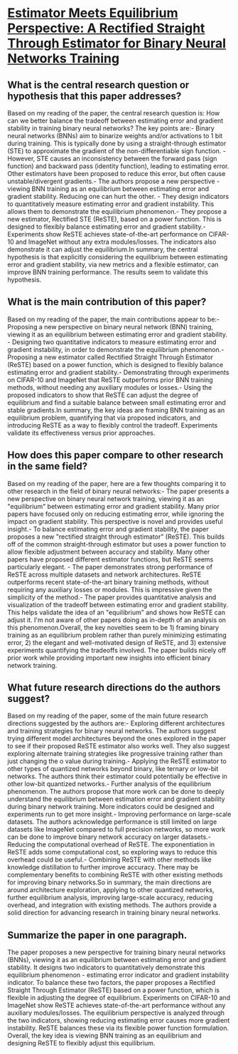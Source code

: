# [Estimator Meets Equilibrium Perspective: A Rectified Straight Through   Estimator for Binary Neural Networks Training](https://arxiv.org/abs/2308.06689)

## What is the central research question or hypothesis that this paper addresses?

Based on my reading of the paper, the central research question is: How can we better balance the tradeoff between estimating error and gradient stability in training binary neural networks? The key points are:- Binary neural networks (BNNs) aim to binarize weights and/or activations to 1 bit during training. This is typically done by using a straight-through estimator (STE) to approximate the gradient of the non-differentiable sign function. - However, STE causes an inconsistency between the forward pass (sign function) and backward pass (identity function), leading to estimating error. Other estimators have been proposed to reduce this error, but often cause unstable/divergent gradients.- The authors propose a new perspective - viewing BNN training as an equilibrium between estimating error and gradient stability. Reducing one can hurt the other. - They design indicators to quantitatively measure estimating error and gradient instability. This allows them to demonstrate the equilibrium phenomenon.- They propose a new estimator, Rectified STE (ReSTE), based on a power function. This is designed to flexibly balance estimating error and gradient stability.- Experiments show ReSTE achieves state-of-the-art performance on CIFAR-10 and ImageNet without any extra modules/losses. The indicators also demonstrate it can adjust the equilibrium.In summary, the central hypothesis is that explicitly considering the equilibrium between estimating error and gradient stability, via new metrics and a flexible estimator, can improve BNN training performance. The results seem to validate this hypothesis.


## What is the main contribution of this paper?

Based on my reading of the paper, the main contributions appear to be:- Proposing a new perspective on binary neural network (BNN) training, viewing it as an equilibrium between estimating error and gradient stability. - Designing two quantitative indicators to measure estimating error and gradient instability, in order to demonstrate the equilibrium phenomenon.- Proposing a new estimator called Rectified Straight Through Estimator (ReSTE) based on a power function, which is designed to flexibly balance estimating error and gradient stability.- Demonstrating through experiments on CIFAR-10 and ImageNet that ReSTE outperforms prior BNN training methods, without needing any auxiliary modules or losses.- Using the proposed indicators to show that ReSTE can adjust the degree of equilibrium and find a suitable balance between small estimating error and stable gradients.In summary, the key ideas are framing BNN training as an equilibrium problem, quantifying that via proposed indicators, and introducing ReSTE as a way to flexibly control the tradeoff. Experiments validate its effectiveness versus prior approaches.


## How does this paper compare to other research in the same field?

Based on my reading of the paper, here are a few thoughts comparing it to other research in the field of binary neural networks:- The paper presents a new perspective on binary neural network training, viewing it as an "equilibrium" between estimating error and gradient stability. Many prior papers have focused only on reducing estimating error, while ignoring the impact on gradient stability. This perspective is novel and provides useful insight.- To balance estimating error and gradient stability, the paper proposes a new "rectified straight through estimator" (ReSTE). This builds off of the common straight-through estimator but uses a power function to allow flexible adjustment between accuracy and stability. Many other papers have proposed different estimator functions, but ReSTE seems particularly elegant. - The paper demonstrates strong performance of ReSTE across multiple datasets and network architectures. ReSTE outperforms recent state-of-the-art binary training methods, without requiring any auxiliary losses or modules. This is impressive given the simplicity of the method.- The paper provides quantitative analysis and visualization of the tradeoff between estimating error and gradient stability. This helps validate the idea of an "equilibrium" and shows how ReSTE can adjust it. I'm not aware of other papers doing as in-depth of an analysis on this phenomenon.Overall, the key novelties seem to be 1) framing binary training as an equilibrium problem rather than purely minimizing estimating error, 2) the elegant and well-motivated design of ReSTE, and 3) extensive experiments quantifying the tradeoffs involved. The paper builds nicely off prior work while providing important new insights into efficient binary network training.


## What future research directions do the authors suggest?

Based on my reading of the paper, some of the main future research directions suggested by the authors are:- Exploring different architectures and training strategies for binary neural networks. The authors suggest trying different model architectures beyond the ones explored in the paper to see if their proposed ReSTE estimator also works well. They also suggest exploring alternate training strategies like progressive training rather than just changing the o value during training.- Applying the ReSTE estimator to other types of quantized networks beyond binary, like ternary or low-bit networks. The authors think their estimator could potentially be effective in other low-bit quantized networks.- Further analysis of the equilibrium phenomenon. The authors propose that more work can be done to deeply understand the equilibrium between estimation error and gradient stability during binary network training. More indicators could be designed and experiments run to get more insight.- Improving performance on large-scale datasets. The authors acknowledge performance is still limited on large datasets like ImageNet compared to full precision networks, so more work can be done to improve binary network accuracy on larger datasets.- Reducing the computational overhead of ReSTE. The exponentiation in ReSTE adds some computational cost, so exploring ways to reduce this overhead could be useful.- Combining ReSTE with other methods like knowledge distillation to further improve accuracy. There may be complementary benefits to combining ReSTE with other existing methods for improving binary networks.So in summary, the main directions are around architecture exploration, applying to other quantized networks, further equilibrium analysis, improving large-scale accuracy, reducing overhead, and integration with existing methods. The authors provide a solid direction for advancing research in training binary neural networks.


## Summarize the paper in one paragraph.

The paper proposes a new perspective for training binary neural networks (BNNs), viewing it as an equilibrium between estimating error and gradient stability. It designs two indicators to quantitatively demonstrate this equilibrium phenomenon - estimating error indicator and gradient instability indicator. To balance these two factors, the paper proposes a Rectified Straight Through Estimator (ReSTE) based on a power function, which is flexible in adjusting the degree of equilibrium. Experiments on CIFAR-10 and ImageNet show ReSTE achieves state-of-the-art performance without any auxiliary modules/losses. The equilibrium perspective is analyzed through the two indicators, showing reducing estimating error causes more gradient instability. ReSTE balances these via its flexible power function formulation. Overall, the key idea is viewing BNN training as an equilibrium and designing ReSTE to flexibly adjust this equilibrium.

